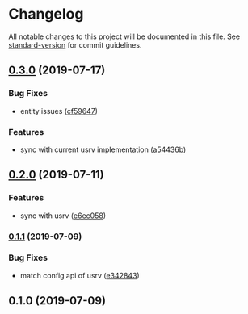 # Changelog

All notable changes to this project will be documented in this file. See [standard-version](https://github.com/conventional-changelog/standard-version) for commit guidelines.

## [0.3.0](https://github.com/37teams/usrv/compare/v0.2.0...v0.3.0) (2019-07-17)


### Bug Fixes

* entity issues ([cf59647](https://github.com/37teams/usrv/commit/cf59647))


### Features

* sync with current usrv implementation ([a54436b](https://github.com/37teams/usrv/commit/a54436b))



## [0.2.0](https://github.com/37teams/usrv/compare/v0.1.1...v0.2.0) (2019-07-11)


### Features

* sync with usrv ([e6ec058](https://github.com/37teams/usrv/commit/e6ec058))



### [0.1.1](https://github.com/37teams/usrv/compare/v0.1.0...v0.1.1) (2019-07-09)


### Bug Fixes

* match config api of usrv ([e342843](https://github.com/37teams/usrv/commit/e342843))



## 0.1.0 (2019-07-09)
